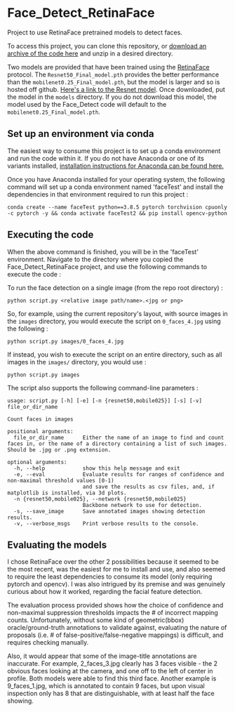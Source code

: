 # Face_Detect_RetinaFace
Project to use RetinaFace pretrained models to detect faces.

To access this project, you can clone this repository, or [download an archive of the code here](https://github.com/jturner65/Face_Detect_RetinaFace/archive/refs/heads/main.zip) and unzip in a desired directory.

Two models are provided that have been trained using the [RetinaFace](https://github.com/biubug6/Pytorch_Retinaface) protocol. The `Resnet50_Final_model.pth` provides the better performance than the `mobilenet0.25_Final_model.pth`, but the model is larger and so is hosted off github.  [Here's a link to the Resnet model](https://drive.google.com/file/d/19A6wrCTJm-v2c606JIfDSC0uLUL5ovSP/view?usp=share_link). Once downloaded, put the model in the `models` directory.  If you do not download this model, the model used by the Face_Detect code will default to the `mobilenet0.25_Final_model.pth`.

## Set up an environment via conda

The easiest way to consume this project is to set up a conda environment and run the code within it. If you do not have Anaconda or one of its variants installed, [installation instructions for Anaconda can be found here.](https://docs.anaconda.com/anaconda/install/) 

Once you have Anaconda installed for your operating system, the following command will set up a conda environment named 'faceTest' and install the dependencies in that environment required to run this project :

```
conda create --name faceTest python==3.8.5 pytorch torchvision cpuonly -c pytorch -y && conda activate faceTest2 && pip install opencv-python
```

## Executing the code

When the above command is finished, you will be in the 'faceTest' environment.  Navigate to the directory where you copied the Face_Detect_RetinaFace project, and use the following commands to execute the code :

To run the face detection on a single image (from the repo root directory) :

```
python script.py <relative image path/name>.<jpg or png>
```
So, for example, using the current repository's layout, with source images in the `images` directory, you would execute the script on `0_faces_4.jpg` using the following :

```
python script.py images/0_faces_4.jpg 
```

If instead, you wish to execute the script on an entire directory, such as all images in the `images/` directory, you would use : 

```
python script.py images
```
The script also supports the following command-line parameters : 

```
usage: script.py [-h] [-e] [-n {resnet50,mobile025}] [-s] [-v] file_or_dir_name

Count faces in images

positional arguments:
  file_or_dir_name      Either the name of an image to find and count faces in, or the name of a directory containing a list of such images. Should be .jpg or .png extension.

optional arguments:
  -h, --help            show this help message and exit
  -e, --eval            Evaluate results for ranges of confidence and non-maximal threshold values [0-1) 
                        and save the results as csv files, and, if matplotlib is installed, via 3d plots.
  -n {resnet50,mobile025}, --network {resnet50,mobile025}
                        Backbone network to use for detection.
  -s, --save_image      Save annotated images showing detection results.
  -v, --verbose_msgs    Print verbose results to the console.
```


## Evaluating the models

I chose RetinaFace over the other 2 possibilities because it seemed to be the most recent, was the easiest for me to install and use, and also seemed to require the least dependencies to consume its model (only requiring pytorch and opencv). I was also intrigued by its premise and was genuinely curious about how it worked, regarding the facial feature detection.

The evaluation process provided shows how the choice of confidence and non-maximal suppression thresholds impacts the # of incorrect mapping counts. Unfortunately, without some kind of geometric(bbox) oracle/ground-truth annotations to validate against, evaluating the nature of proposals (i.e. # of false-positive/false-negative mappings) is difficult, and requires checking manually.  

Also, it would appear that some of the image-title annotations are inaccurate.  For example, 2_faces_3.jpg clearly has 3 faces visible - the 2 obvious faces looking at the camera, and one off to the left of center in profile.  Both models were able to find this third face. Another example is 9_faces_1.jpg, which is annotated to contain 9 faces, but upon visual inspection only has 8 that are distinguishable, with at least half the face showing.


